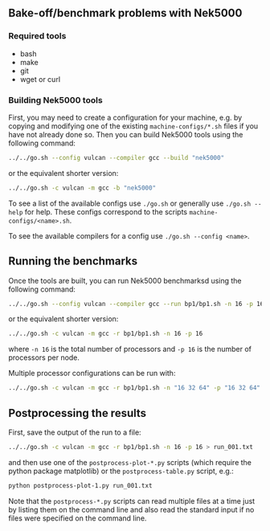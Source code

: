 ## Bake-off/benchmark problems with Nek5000

### Required tools

* bash
* make
* git
* wget or curl

### Building Nek5000 tools

First, you may need to create a configuration for your machine, e.g. by 
copying and modifying one of the existing `machine-configs/*.sh` files 
if you have not already done so. Then you can build Nek5000 tools using 
the following command:

```sh
../../go.sh --config vulcan --compiler gcc --build "nek5000"
```

or the equivalent shorter version:

```sh
../../go.sh -c vulcan -m gcc -b "nek5000"
```

To see a list of the available configs use `./go.sh` or generally use
`./go.sh --help` for help. These configs correspond to the scripts
`machine-configs/<name>.sh`.

To see the available compilers for a config use `./go.sh --config <name>`.

## Running the benchmarks

Once the tools are built, you can run Nek5000 benchmarksd using the 
following command:

```sh
../../go.sh --config vulcan --compiler gcc --run bp1/bp1.sh -n 16 -p 16
```

or the equivalent shorter version:

```sh
../../go.sh -c vulcan -m gcc -r bp1/bp1.sh -n 16 -p 16
```

where `-n 16` is the total number of processors and `-p 16` is the 
number of processors per node.

Multiple processor configurations can be run with:

```sh
../../go.sh -c vulcan -m gcc -r bp1/bp1.sh -n "16 32 64" -p "16 32 64"
```

## Postprocessing the results

First, save the output of the run to a file:

```sh
../../go.sh -c vulcan -m gcc -r bp1/bp1.sh -n 16 -p 16 > run_001.txt
```

and then use one of the `postprocess-plot-*.py` scripts (which require
the python package matplotlib) or the `postprocess-table.py` script, e.g.:

```sh
python postprocess-plot-1.py run_001.txt
```

Note that the `postprocess-*.py` scripts can read multiple files at a 
time just by listing them on the command line and also read the standard 
input if no files were specified on the command line.
